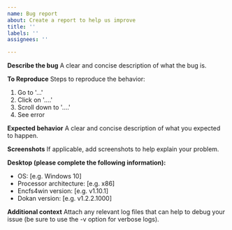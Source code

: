 ```yaml
---
name: Bug report
about: Create a report to help us improve
title: ''
labels: ''
assignees: ''

---
```


**Describe the bug**
A clear and concise description of what the bug is.

**To Reproduce**
Steps to reproduce the behavior:
1. Go to '...'
2. Click on '....'
3. Scroll down to '....'
4. See error

**Expected behavior**
A clear and concise description of what you expected to happen.

**Screenshots**
If applicable, add screenshots to help explain your problem.

**Desktop (please complete the following information):**
 - OS: [e.g. Windows 10]
 - Processor architecture: [e.g. x86]
 - Encfs4win version: [e.g. v1.10.1]
 - Dokan version: [e.g. v1.2.2.1000]

**Additional context**
Attach any relevant log files that can help to debug your issue (be sure to use the -v option for verbose logs).
